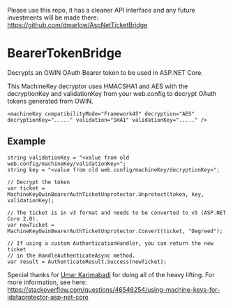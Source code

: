 Please use this repo, it has a cleaner API interface and any future investments will be made there: https://github.com/dmarlow/AspNetTicketBridge

# BearerTokenBridge
Decrypts an OWIN OAuth Bearer token to be used in ASP.NET Core. 

This MachineKey decryptor uses HMACSHA1 and AES with the decryptionKey and validationKey from your web.config to decrypt OAuth tokens generated from OWIN.

`<machineKey compatibilityMode="Framework45" decryption="AES" decryptionKey="....." validation="SHA1" validationKey="....." />`

## Example

```
string validationKey = "<value from old web.config/machineKey/validationKey>";
string key = "<value from old web.config/machineKey/decryptionKey>";

// Decrypt the token
var ticket = MachineKeyOwinBearerAuthTicketUnprotector.Unprotect(token, key, validationKey);

// The ticket is in v3 format and needs to be converted to v5 (ASP.NET Core 2.0).
var newTicket = MachineKeyOwinBearerAuthTicketUnprotector.Convert(ticket, "Degreed");

// If using a custom AuthenticationHandler, you can return the new ticket 
// in the HandleAuthenticateAsync method.
var result = AuthenticateResult.Success(newTicket);
```


Special thanks for [Umar Karimabadi](https://stackoverflow.com/users/7310452/umar-karimabadi) for doing all of the heavy lifting. For more information, see here: https://stackoverflow.com/questions/46546254/using-machine-keys-for-idataprotector-asp-net-core
